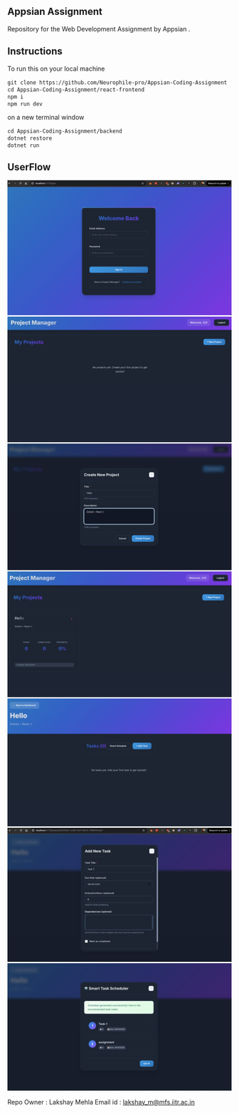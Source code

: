 ## Appsian Assignment 

Repository for the Web Development Assignment by Appsian . 



## Instructions 

To run this on your local machine 
```
git clone https://github.com/Neurophile-pro/Appsian-Coding-Assignment
cd Appsian-Coding-Assignment/react-frontend
npm i 
npm run dev 
``` 

on a new terminal window 

```
cd Appsian-Coding-Assignment/backend
dotnet restore
dotnet run
```


## UserFlow 

<img src="./images/img1.png"></img>
<img src="./images/img2.png"></img>
<img src="./images/img3.png"></img>
<img src="./images/img4.png"></img>
<img src="./images/img5.png"></img>
<img src="./images/img6.png"></img>
<img src="./images/img7.png"></img>


Repo Owner : Lakshay Mehla 
Email id : lakshay_m@mfs.iitr.ac.in
